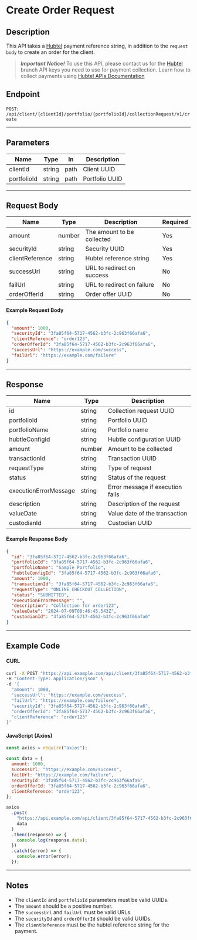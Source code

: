 # Create Order Request

## Description

This API takes a [Hubtel](https://hubtel.com) payment reference string, in addition to the `request body` to create an order for the client.

> **_Important Notice!_**
> To use this API, please contact us for the [Hubtel](https://hubtel.com) branch API keys you need to use for payment collection.
> Learn how to collect payments using [Hubtel APIs Documentation](https://developers.hubtel.com/)

## Endpoint

`POST`: `/api/client/{clientId}/portfolio/{portfolioId}/collectionRequest/v1/create`

---

## Parameters

| Name        | Type   | In   | Description    |
| ----------- | ------ | ---- | -------------- |
| clientId    | string | path | Client UUID    |
| portfolioId | string | path | Portfolio UUID |

---

## Request Body

| Name            | Type   | Description                | Required |
| --------------- | ------ | -------------------------- | -------- |
| amount          | number | The amount to be collected | Yes      |
| securityId      | string | Security UUID              | Yes      |
| clientReference | string | Hubtel reference string    | Yes      |
| successUrl      | string | URL to redirect on success | No       |
| failUrl         | string | URL to redirect on failure | No       |
| orderOfferId    | string | Order offer UUID           | No       |

#### Example Request Body

```json
{
  "amount": 1000,
  "securityId": "3fa85f64-5717-4562-b3fc-2c963f66afa6",
  "clientReference": "order123",
  "orderOfferId": "3fa85f64-5717-4562-b3fc-2c963f66afa6",
  "successUrl": "https://example.com/success",
  "failUrl": "https://example.com/failure"
}
```

---

## Response

| Name                  | Type   | Description                      |
| --------------------- | ------ | -------------------------------- |
| id                    | string | Collection request UUID          |
| portfolioId           | string | Portfolio UUID                   |
| portfolioName         | string | Portfolio name                   |
| hubtleConfigId        | string | Hubtle configuration UUID        |
| amount                | number | Amount to be collected           |
| transactionId         | string | Transaction UUID                 |
| requestType           | string | Type of request                  |
| status                | string | Status of the request            |
| executionErrorMessage | string | Error message if execution fails |
| description           | string | Description of the request       |
| valueDate             | string | Value date of the transaction    |
| custodianId           | string | Custodian UUID                   |

#### Example Response Body

```json
{
  "id": "3fa85f64-5717-4562-b3fc-2c963f66afa6",
  "portfolioId": "3fa85f64-5717-4562-b3fc-2c963f66afa6",
  "portfolioName": "Sample Portfolio",
  "hubtleConfigId": "3fa85f64-5717-4562-b3fc-2c963f66afa6",
  "amount": 1000,
  "transactionId": "3fa85f64-5717-4562-b3fc-2c963f66afa6",
  "requestType": "ONLINE_CHECKOUT_COLLECTION",
  "status": "SUBMITTED",
  "executionErrorMessage": "",
  "description": "Collection for order123",
  "valueDate": "2024-07-09T08:46:45.543Z",
  "custodianId": "3fa85f64-5717-4562-b3fc-2c963f66afa6"
}
```

---

## Example Code

#### CURL

```bash
curl -X POST "https://api.example.com/api/client/3fa85f64-5717-4562-b3fc-2c963f66afa6/portfolio/3fa85f64-5717-4562-b3fc-2c963f66afa6/collectionRequest/v1/create" \
-H "Content-Type: application/json" \
-d '{
  "amount": 1000,
  "successUrl": "https://example.com/success",
  "failUrl": "https://example.com/failure",
  "securityId": "3fa85f64-5717-4562-b3fc-2c963f66afa6",
  "orderOfferId": "3fa85f64-5717-4562-b3fc-2c963f66afa6",
  "clientReference": "order123"
}'
```

#### JavaScript (Axios)

```javascript
const axios = require("axios");

const data = {
  amount: 1000,
  successUrl: "https://example.com/success",
  failUrl: "https://example.com/failure",
  securityId: "3fa85f64-5717-4562-b3fc-2c963f66afa6",
  orderOfferId: "3fa85f64-5717-4562-b3fc-2c963f66afa6",
  clientReference: "order123",
};

axios
  .post(
    "https://api.example.com/api/client/3fa85f64-5717-4562-b3fc-2c963f66afa6/portfolio/3fa85f64-5717-4562-b3fc-2c963f66afa6/collectionRequest/v1/create",
    data
  )
  .then((response) => {
    console.log(response.data);
  })
  .catch((error) => {
    console.error(error);
  });
```

---

## Notes

- The `clientId` and `portfolioId` parameters must be valid UUIDs.
- The `amount` should be a positive number.
- The `successUrl` and `failUrl` must be valid URLs.
- The `securityId` and `orderOfferId` should be valid UUIDs.
- The `clientReference` must be the hubtel reference string for the payment.
